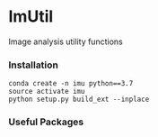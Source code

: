 # ImUtil
Image analysis utility functions


### Installation
```
conda create -n imu python==3.7
source activate imu
python setup.py build_ext --inplace
```

### Useful Packages
```pip install fastremap connected-components-3d
```
